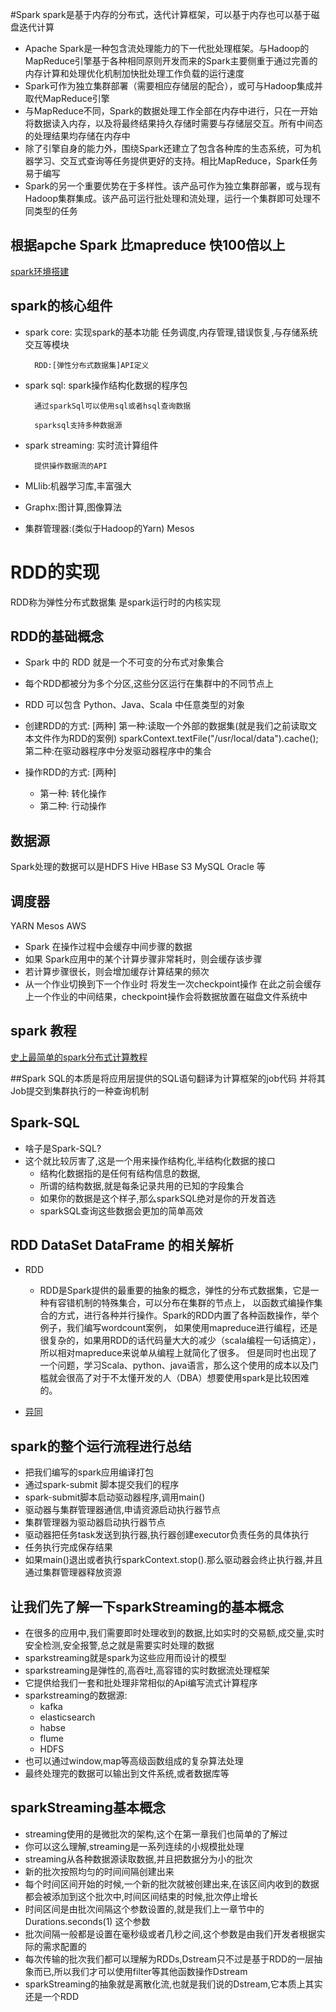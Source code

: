 #Spark 
spark是基于内存的分布式，迭代计算框架，可以基于内存也可以基于磁盘迭代计算
- Apache Spark是一种包含流处理能力的下一代批处理框架。与Hadoop的MapReduce引擎基于各种相同原则开发而来的Spark主要侧重于通过完善的内存计算和处理优化机制加快批处理工作负载的运行速度
- Spark可作为独立集群部署（需要相应存储层的配合），或可与Hadoop集成并取代MapReduce引擎
- 与MapReduce不同，Spark的数据处理工作全部在内存中进行，只在一开始将数据读入内存，以及将最终结果持久存储时需要与存储层交互。所有中间态的处理结果均存储在内存中
- 除了引擎自身的能力外，围绕Spark还建立了包含各种库的生态系统，可为机器学习、交互式查询等任务提供更好的支持。相比MapReduce，Spark任务易于编写
- Spark的另一个重要优势在于多样性。该产品可作为独立集群部署，或与现有Hadoop集群集成。该产品可运行批处理和流处理，运行一个集群即可处理不同类型的任务
## 根据apche Spark 比mapreduce 快100倍以上
[spark环境搭建](https://www.jianshu.com/p/91a98fd882e7)

## spark的核心组件
- spark core: 实现spark的基本功能
        任务调度,内存管理,错误恢复,与存储系统交互等模块
        
        RDD:[弹性分布式数据集]API定义
  
- spark sql:  spark操作结构化数据的程序包
     
        通过sparkSql可以使用sql或者hsql查询数据
        
        sparksql支持多种数据源
        
        
- spark  streaming: 实时流计算组件

        提供操作数据流的API           
- MLlib:机器学习库,丰富强大


- Graphx:图计算,图像算法

- 集群管理器:(类似于Hadoop的Yarn) Mesos
# RDD的实现
RDD称为弹性分布式数据集 是spark运行时的内核实现

## RDD的基础概念
- Spark 中的 RDD 就是一个不可变的分布式对象集合
- 每个RDD都被分为多个分区,这些分区运行在集群中的不同节点上
- RDD 可以包含 Python、Java、Scala 中任意类型的对象
- 创建RDD的方式: [两种]
        第一种:读取一个外部的数据集(就是我们之前读取文本文件作为RDD的案例)
        sparkContext.textFile("/usr/local/data").cache();
        第二种:在驱动器程序中分发驱动器程序中的集合
        
- 操作RDD的方式: [两种]
    - 第一种: 转化操作
    - 第二种: 行动操作

## 数据源
Spark处理的数据可以是HDFS Hive HBase S3 MySQL Oracle 等 

## 调度器
YARN Mesos AWS 
- Spark 在操作过程中会缓存中间步骤的数据
- 如果 Spark应用中的某个计算步骤非常耗时，则会缓存该步骤
- 若计算步骤很长，则会增加缓存计算结果的频次
- 从一个作业切换到下一个作业时 将发生一次checkpoint操作 在此之前会缓存上一个作业的中间结果，checkpoint操作会将数据放置在磁盘文件系统中

## spark 教程
[史上最简单的spark分布式计算教程](https://blog.csdn.net/youbitch1/article/details/89925790)


##Spark SQL的本质是将应用层提供的SQL语句翻译为计算框架的job代码 并将其Job提交到集群执行的一种查询机制

## Spark-SQL
- 啥子是Spark-SQL?
- 这个就比较厉害了,这是一个用来操作结构化,半结构化数据的接口
    - 结构化数据指的是任何有结构信息的数据,
    - 所谓的结构数据,就是每条记录共用的已知的字段集合
    - 如果你的数据是这个样子,那么sparkSQL绝对是你的开发首选
    - sparkSQL查询这些数据会更加的简单高效

## RDD  DataSet DataFrame 的相关解析
- RDD
    - RDD是Spark提供的最重要的抽象的概念，弹性的分布式数据集，它是一种有容错机制的特殊集合，可以分布在集群的节点上，
    以函数式编操作集合的方式，进行各种并行操作。Spark的RDD内置了各种函数操作，举个例子，我们编写wordcount案例，
    如果使用mapreduce进行编程，还是很复杂的，如果用RDD的话代码量大大的减少（scala编程一句话搞定），所以相对mapreduce来说单从编程上就简化了很多。
    但是同时也出现了一个问题，学习Scala、python、java语言，那么这个使用的成本以及门槛就会很高了对于不太懂开发的人（DBA）想要使用spark是比较困难的。

- [异同](https://blog.csdn.net/weixin_38613375/article/details/89500160)

## spark的整个运行流程进行总结
- 把我们编写的spark应用编译打包
- 通过spark-submit 脚本提交我们的程序
- spark-submit脚本启动驱动器程序,调用main()
- 驱动器与集群管理器通信,申请资源启动执行器节点
- 集群管理器为驱动器启动执行器节点
- 驱动器把任务task发送到执行器,执行器创建executor负责任务的具体执行
- 任务执行完成保存结果
- 如果main()退出或者执行sparkContext.stop().那么驱动器会终止执行器,并且通过集群管理器释放资源


## 让我们先了解一下sparkStreaming的基本概念
- 在很多的应用中,我们需要即时处理收到的数据,比如实时的交易额,成交量,实时安全检测,安全报警,总之就是需要实时处理的数据
- sparkstreaming就是spark为这些应用而设计的模型
- sparkstreaming是弹性的,高吞吐,高容错的实时数据流处理框架
- 它提供给我们一套和批处理非常相似的Api编写流式计算程序
- sparkstreaming的数据源:
    - kafka
    - elasticsearch
    - habse
    - flume
    - HDFS
- 也可以通过window,map等高级函数组成的复杂算法处理
- 最终处理完的数据可以输出到文件系统,或者数据库等


## sparkStreaming基本概念
- streaming使用的是微批次的架构,这个在第一章我们也简单的了解过
- 你可以这么理解,streaming是一系列连续的小规模批处理
- streaming从各种数据源读取数据,并且把数据分为小的批次
- 新的批次按照均匀的时间间隔创建出来
- 每个时间区间开始的时候,一个新的批次就被创建出来,在该区间内收到的数据都会被添加到这个批次中,时间区间结束的时候,批次停止增长
- 时间区间是由批次间隔这个参数设置的,就是我们上一章节中的Durations.seconds(1) 这个参数
- 批次间隔一般都是设置在毫秒级或者几秒之间,这个参数是由我们开发者根据实际的需求配置的
- 每次传输的批次我们都可以理解为RDDs,Dstream只不过是基于RDD的一层抽象而已,所以我们才可以使用filter等其他函数操作Dstream
- sparkStreaming的抽象就是离散化流,也就是我们说的Dstream,它本质上其实还是一个RDD

